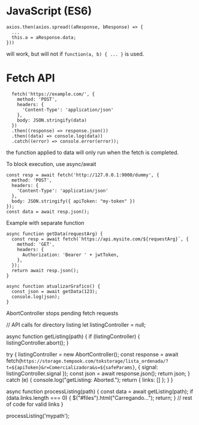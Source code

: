 # JavaScript (ES6)

```
axios.then(axios.spread((aResponse, bResponse) => {
  ...
  this.a = aResponse.data;
}))
```

will work, but will not if `function(a, b) { ... }` is used.


# Fetch API

```
  fetch('https://example.com/', {
    method: 'POST',
    headers: {
      'Content-Type': 'application/json'
    },
    body: JSON.stringify(data)
  })
  .then((response) => response.json())
  .then((data) => console.log(data))
  .catch((error) => console.error(error));
```

the function applied to data will only run when the fetch is completed.

To block execution, use async/await

```
const resp = await fetch('http://127.0.0.1:9000/dummy', {
  method: 'POST',
  headers: {
    'Content-Type': 'application/json'
  },
  body: JSON.stringify({ apiToken: "my-token" })
});
const data = await resp.json();
```

Example with separate function

```
async function getData(requestArg) {
  const resp = await fetch(`https://api.mysite.com/${requestArg}`, {
    method: 'GET',
    headers: {
      Authorization: 'Bearer ' + jwtToken,
    },
  });
  return await resp.json();
}

async function atualizarGrafico() {
  const json = await getData(123);
  console.log(json);
}
```

AbortController stops pending fetch requests

// API calls for directory listing
let listingController = null;

async function getListing(path) {
  if (listingController) {
    listingController.abort();
  }

  try {
    listingController = new AbortController();
    const response = await fetch(`https://storage.tempook.com/tokstorage/lista_ordenada/?t=${apiToken}&r=Comercializadora&s=${safeParams}`,
      { signal: listingController.signal });
    const json = await response.json();
    return json;
  }
  catch (e) {
    console.log("getListing: Aborted.");
    return { links: [] };
  }
}

async function processListing(path) {
  const data = await getListing(path);
  if (data.links.length === 0) {
    $("#files").html("Carregando...");
    return;
  }
  // rest of code for valid links
}

processListing('mypath');